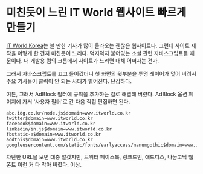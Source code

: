 미친듯이 느린 IT World 웹사이트 빠르게 만들기
=============================================

[IT World Korea](http://www.itworld.co.kr/)는 볼 만한 기사가 많이 올라오는 괜찮은 웹사이트다. 그런데 사이트 제작을 어떻게 한 건지 미친듯이 느리다. 덕지덕지 붙어있는 소셜 관련 자바스크립트들 때문이다. 내 개발용 컴의 크롬에서 사이트가 느리면 대체 어쩌자는 건가.

그래서 자바스크립트를 끄고 들어갔더니 첫 화면의 윗부분을 투명 레이어가 덮어 버려서 주요 기사들이 클릭이 안 되는 사태가 벌어진다. 난감하다.

여튼, 그래서 AdBlock 필터에 규칙을 추가하는 걸로 해결해 버렸다. AdBlock 옵션 페이지에 가서 '사용자 필터'로 간 다음 직접 편집하면 된다. 

	abc.idg.co.kr/node.js$domain=www.itworld.co.kr
	twitter$domain=www.itworld.co.kr
	facebook$domain=www.itworld.co.kr
	linkedin/in.js$domain=www.itworld.co.kr
	fbstatic-a$domain=www.itworld.co.kr
	addthis$domain=www.itworld.co.kr
	googleusercontent.com/static/fonts/earlyaccess/nanumgothic$domain=www.itworld.co.kr

차단한 URL을 보면 대충 알겠지만, 트위터 페이스북, 링크드인, 애드디스, 나눔고딕 웹폰트 이런 거 다 막아 버렸다. 이상.